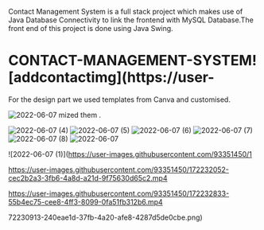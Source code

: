Contact Management System is a full stack project which makes use of Java Database Connectivity to link the frontend with MySQL Database.The front end of this project is done using Java Swing.




# CONTACT-MANAGEMENT-SYSTEM![addcontactimg](https://user-



For the design part we used templates from Canva and customised.







![2022-06-07](https://user-images.githubusercontent.com/93351450/172234369-bb8c3439-afcf-4fd8-967c-7c31e28604ce.png)
mized them .



![2022-06-07 (4)](https://user-images.githubusercontent.com/93351450/172230932-5c045ccd-9aa7-4bcc-baba-7a5d5c3be1da.png)
![2022-06-07 (5)](https://user-images.githubusercontent.com/93351450/172230940-16c0175c-c14b-4988-86ac-216624164ab9.png)
![2022-06-07 (6)](https://user-images.githubusercontent.com/93351450/172230944-4cf139d4-bb2c-48e9-9680-e4aa01a23e86.png)
![2022-06-07 (7)](https://user-images.githubusercontent.com/93351450/172230947-aff49594-ed4e-40e8-b19d-c8e7605ced2a.png)
![2022-06-07 (8)](https://user-images.githubusercontent.com/93351450/172230953-281f4ba6-ce7d-4b90-b313-b01adba9c0a6.png)
![2022-06-07](https://user-images.githubusercontent.com/93351450/172230957-1b58df10-bcbe-4364-8388-10a4c2511b4a.png)


![2022-06-07 (1)](https://user-images.githubusercontent.com/93351450/1

https://user-images.githubusercontent.com/93351450/172232052-cec2b2a3-3fb6-4a8d-a21d-9f75630d65c2.mp4

https://user-images.githubusercontent.com/93351450/172232833-55b4ec75-cee8-4ff3-8099-0fa51fb312b6.mp4



72230913-240eae1d-37fb-4a20-afe8-4287d5de0cbe.png)









